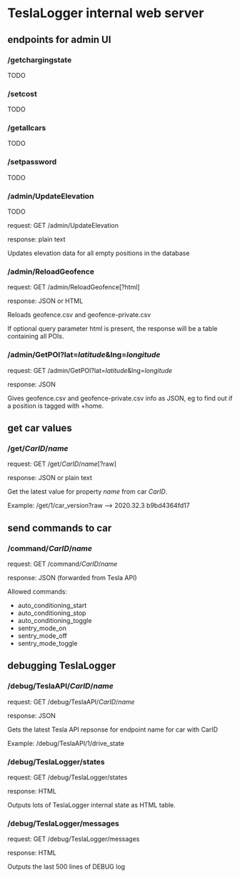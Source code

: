 # TeslaLogger internal web server

## endpoints for admin UI

### /getchargingstate

TODO

### /setcost

TODO

### /getallcars

TODO

### /setpassword

TODO

### /admin/UpdateElevation

TODO

request: GET /admin/UpdateElevation

response: plain text

Updates elevation data for all empty positions in the database

### /admin/ReloadGeofence

request: GET /admin/ReloadGeofence[?html]

response: JSON or HTML

Reloads geofence.csv and geofence-private.csv

If optional query parameter html is present, the response will be a table containing all POIs.

### /admin/GetPOI?lat=_latitude_&lng=_longitude_

request: GET /admin/GetPOI?lat=_latitude_&lng=_longitude_

response: JSON

Gives geofence.csv and geofence-private.csv info as JSON, eg to find out if a position is tagged with +home.

## get car values

### /get/_CarID_/_name_

request: GET /get/_CarID_/_name_[?raw]

response: JSON or plain text

Get the latest value for property _name_ from car _CarID_.

Example: /get/1/car_version?raw --> 2020.32.3 b9bd4364fd17

## send commands to car

### /command/_CarID_/_name_

request: GET /command/_CarID_/_name_

response: JSON (forwarded from Tesla API)

Allowed commands:
* auto_conditioning_start
* auto_conditioning_stop
* auto_conditioning_toggle
* sentry_mode_on
* sentry_mode_off
* sentry_mode_toggle

## debugging TeslaLogger

### /debug/TeslaAPI/_CarID_/_name_

request: GET /debug/TeslaAPI/_CarID_/_name_

response: JSON

Gets the latest Tesla API repsonse for endpoint name for car with CarID

Example: /debug/TeslaAPI/1/drive_state

### /debug/TeslaLogger/states

request: GET /debug/TeslaLogger/states

response: HTML

Outputs lots of TeslaLogger internal state as HTML table.

### /debug/TeslaLogger/messages

request: GET /debug/TeslaLogger/messages

response: HTML

Outputs the last 500 lines of DEBUG log
